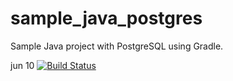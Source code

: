 sample_java_postgres
================

Sample Java project with PostgreSQL using Gradle.

jun 10
[![Build Status](https://apibeta.shippable.com/projects/541956c376d0c288e441d0f9/badge?branchName=master)](https://appbeta.shippable.com/projects/541956c376d0c288e441d0f9/builds/latest)
